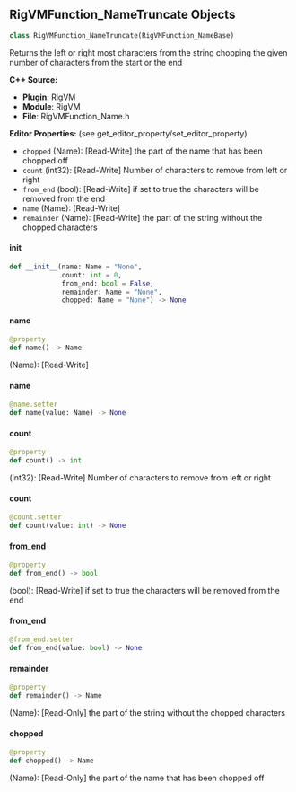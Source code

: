 ## RigVMFunction_NameTruncate Objects

```python
class RigVMFunction_NameTruncate(RigVMFunction_NameBase)
```

Returns the left or right most characters from the string chopping the given number of characters from the start or the end

**C++ Source:**

- **Plugin**: RigVM
- **Module**: RigVM
- **File**: RigVMFunction_Name.h

**Editor Properties:** (see get_editor_property/set_editor_property)

- ``chopped`` (Name):  [Read-Write] the part of the name that has been chopped off
- ``count`` (int32):  [Read-Write] Number of characters to remove from left or right
- ``from_end`` (bool):  [Read-Write] if set to true the characters will be removed from the end
- ``name`` (Name):  [Read-Write]
- ``remainder`` (Name):  [Read-Write] the part of the string without the chopped characters

<a id="unreal.RigVMFunction_NameTruncate.__init__"></a>

#### __init__

```python
def __init__(name: Name = "None",
             count: int = 0,
             from_end: bool = False,
             remainder: Name = "None",
             chopped: Name = "None") -> None
```

<a id="unreal.RigVMFunction_NameTruncate.name"></a>

#### name

```python
@property
def name() -> Name
```

(Name):  [Read-Write]

<a id="unreal.RigVMFunction_NameTruncate.name"></a>

#### name

```python
@name.setter
def name(value: Name) -> None
```

<a id="unreal.RigVMFunction_NameTruncate.count"></a>

#### count

```python
@property
def count() -> int
```

(int32):  [Read-Write] Number of characters to remove from left or right

<a id="unreal.RigVMFunction_NameTruncate.count"></a>

#### count

```python
@count.setter
def count(value: int) -> None
```

<a id="unreal.RigVMFunction_NameTruncate.from_end"></a>

#### from_end

```python
@property
def from_end() -> bool
```

(bool):  [Read-Write] if set to true the characters will be removed from the end

<a id="unreal.RigVMFunction_NameTruncate.from_end"></a>

#### from_end

```python
@from_end.setter
def from_end(value: bool) -> None
```

<a id="unreal.RigVMFunction_NameTruncate.remainder"></a>

#### remainder

```python
@property
def remainder() -> Name
```

(Name):  [Read-Only] the part of the string without the chopped characters

<a id="unreal.RigVMFunction_NameTruncate.chopped"></a>

#### chopped

```python
@property
def chopped() -> Name
```

(Name):  [Read-Only] the part of the name that has been chopped off

<a id="unreal.RigUnit_NameTruncate"></a>